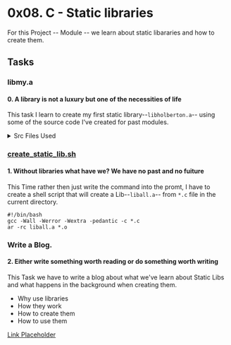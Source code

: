 # 0x08. C - Static libraries

For this Project -- Module -- we learn about static libararies and how to create
them.

## Tasks

### libmy.a

#### 0. A library is not a luxury but one of the necessities of life

This task I learn to create my first static library--`libholberton.a`-- using some of the source
code I've created for past modules.


<details>
<summary>Src Files Used</summary>
<ul>
<li>0-isupper.o</li>
<li>0-memset.o</li>
<li>0-strcat.o</li>
<li>1-isdigit.o</li>
<li>1-memcpy.o</li>
<li>1-strncat.o</li>
<li>100-atoi.o</li>
<li>2-strchr.o</li>
<li>2-strlen.o</li>
<li>2-strncpy.o</li>
<li>3-islower.o</li>
<li>3-puts.o</li>
<li>3-strcmp.o</li>
<li>3-strspn.o</li>
<li>4-isalpha.o</li>
<li>4-strpbrk.o</li>
<li>5-strstr.o</li>
<li>6-abs.o</li>
<li>9-strcpy.o</li>
<li>_putchar.o</li>
  </ul>
</details>

### [create_static_lib.sh](./create_static_lib.sh)

#### 1. Without libraries what have we? We have no past and no fuiture

This Time rather then just write the command into the promt, I have to create a
shell script that will create a Lib--`liball.a`-- from `*.c` file in the current
directory.

```
#!/bin/bash                                                                                                          
gcc -Wall -Werror -Wextra -pedantic -c *.c
ar -rc liball.a *.o
```

### Write a Blog.

#### 2. Either write something worth reading or do something worth writing

This Task we have to write a blog about what we've learn about Static Libs and
what happens in the background when creating them.

* Why use libraries
* How they work
* How to create them
* How to use them

[Link Placeholder](http://www.google.com)
